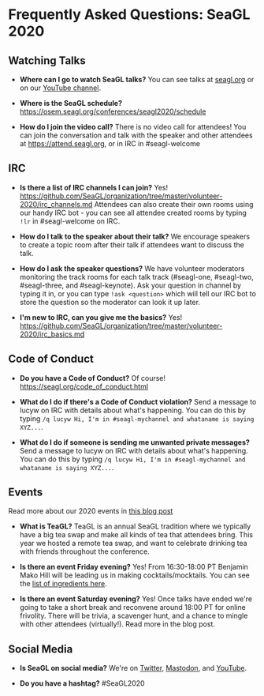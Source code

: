 # Frequently Asked Questions: SeaGL 2020

## Watching Talks

* **Where can I go to watch SeaGL talks?**
  You can see talks at [seagl.org](https://seagl.org) or on our [YouTube
  channel](https://www.youtube.com/user/SeaglOrg).

* **Where is the SeaGL schedule?**
  https://osem.seagl.org/conferences/seagl2020/schedule

* **How do I join the video call?**
  There is no video call for attendees! You can join the conversation and talk with the speaker and
  other attendees at https://attend.seagl.org, or in IRC in #seagl-welcome

## IRC

* **Is there a list of IRC channels I can join?**
  Yes! https://github.com/SeaGL/organization/tree/master/volunteer-2020/irc_channels.md Attendees can
  also create their own rooms using our handy IRC bot - you can see all attendee created rooms by
  typing `!lr` in #seagl-welcome on IRC.

* **How do I talk to the speaker about their talk?**
  We encourage speakers to create a topic room after their talk if attendees want to discuss the
  talk.

* **How do I ask the speaker questions?**
  We have volunteer moderators monitoring the track rooms for each talk track (#seagl-one,
  #seagl-two, #seagl-three, and #seagl-keynote). Ask your question in channel by typing it in, or
  you can type `!ask <question>` which will tell our IRC bot to store the question so the moderator
  can look it up later.

* **I'm new to IRC, can you give me the basics?**
  Yes! https://github.com/SeaGL/organization/tree/master/volunteer-2020/irc_basics.md

## Code of Conduct

* **Do you have a Code of Conduct?**
  Of course! https://seagl.org/code_of_conduct.html

* **What do I do if there's a Code of Conduct violation?**
  Send a message to lucyw on IRC with details about what's happening. You can do this by typing `/q
  lucyw Hi, I'm in #seagl-mychannel and whataname is saying XYZ...`.

* **What do I do if someone is sending me unwanted private messages?**
  Send a message to lucyw on IRC with details about what's happening. You can do this by typing `/q
  lucyw Hi, I'm in #seagl-mychannel and whataname is saying XYZ...`.

## Events

Read more about our 2020 events in [this blog
post](https://seagl.org/news/2020/11/11/social-soiree.html)

* **What is TeaGL?**
  TeaGL is an annual SeaGL tradition where we typically have a big tea swap and make all kinds of
tea that attendees bring. This year we hosted a remote tea swap, and want to celebrate drinking tea
with friends throughout the conference.

* **Is there an event Friday evening?**
  Yes! From 16:30-18:00 PT Benjamin Mako Hill will be leading us in making cocktails/mocktails.
  You can see the [list of ingredients
  here](https://osem.seagl.org/conferences/seagl2020/program/proposals/811).

* **Is there an event Saturday evening?**
  Yes! Once talks have ended we're going to take a short break and reconvene around 18:00 PT for
  online frivolity. There will be trivia, a scavenger hunt, and a chance to mingle with other
  attendees (virtually!). Read more in the blog post.

## Social Media

* **Is SeaGL on social media?**
  We're on [Twitter](https://twitter.com/seagl), [Mastodon](https://mastodon.social/@SeaGL), and
  [YouTube](https://www.youtube.com/user/SeaglOrg).

* **Do you have a hashtag?**
  #SeaGL2020

